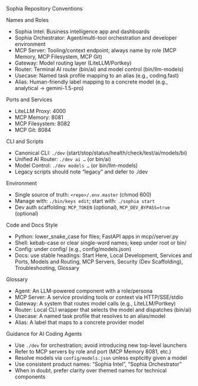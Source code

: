 Sophia Repository Conventions

Names and Roles
- Sophia Intel: Business intelligence app and dashboards
- Sophia Orchestrator: Agent/multi-tool orchestration and developer environment
- MCP Server: Tooling/context endpoint; always name by role (MCP Memory, MCP Filesystem, MCP Git)
- Gateway: Model routing layer (LiteLLM/Portkey)
- Router: Terminal AI router (bin/ai) and model control (bin/llm-models)
- Usecase: Named task profile mapping to an alias (e.g., coding.fast)
- Alias: Human-friendly label mapping to a concrete model (e.g., analytical → gemini-1.5-pro)

Ports and Services
- LiteLLM Proxy: 4000
- MCP Memory: 8081
- MCP Filesystem: 8082
- MCP Git: 8084

CLI and Scripts
- Canonical CLI: `./dev` (start/stop/status/health/check/test/ai/models/bi)
- Unified AI Router: `./dev ai …` (or bin/ai)
- Model Control: `./dev models …` (or bin/llm-models)
- Legacy scripts should note “legacy” and defer to ./dev

Environment
- Single source of truth: `<repo>/.env.master` (chmod 600)
- Manage with: `./bin/keys edit`; start with: `./sophia start`
- Dev auth scaffolding: `MCP_TOKEN` (optional), `MCP_DEV_BYPASS=true` (optional)

Code and Docs Style
- Python: lower_snake_case for files; FastAPI apps in mcp/<name>/server.py
- Shell: kebab-case or clear single-word names; keep under root or bin/
- Config: under config/ (e.g., config/models.json)
- Docs: use stable headings: Start Here, Local Development, Services and Ports, Models and Routing, MCP Servers, Security (Dev Scaffolding), Troubleshooting, Glossary

Glossary
- Agent: An LLM-powered component with a role/persona
- MCP Server: A service providing tools or context via HTTP/SSE/stdio
- Gateway: A system that routes model calls (e.g., LiteLLM/Portkey)
- Router: Local CLI wrapper that selects the model and dispatches (bin/ai)
- Usecase: A named task profile that resolves to an alias/model
- Alias: A label that maps to a concrete provider model

Guidance for AI Coding Agents
- Use `./dev` for orchestration; avoid introducing new top-level launchers
- Refer to MCP servers by role and port (MCP Memory 8081, etc.)
- Resolve models via `config/models.json` unless explicitly given a model
- Use consistent product names: “Sophia Intel”, “Sophia Orchestrator”
- When in doubt, prefer clarity over themed names for technical components
